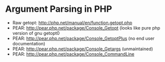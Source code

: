 # Argument Parsing in PHP

* Raw getopt: http://php.net/manual/en/function.getopt.php
* PEAR: http://pear.php.net/package/Console_Getopt (looks like pure php version of gnu getopt0
* PEAR: http://pear.php.net/package/Console_GetoptPlus (no end user documentation)
* PEAR: http://pear.php.net/package/Console_Getargs (unmaintained)
* PEAR: http://pear.php.net/package/Console_CommandLine
